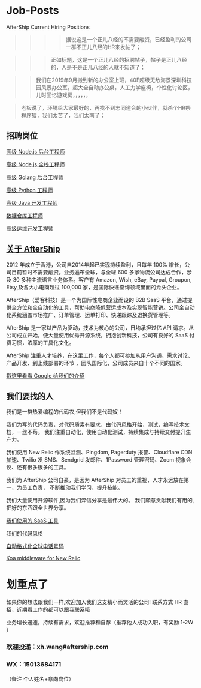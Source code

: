 # Job-Posts
AfterShip Current Hiring Positions

>>>>据说这是一个正儿八经的不需要融资，已经盈利的公司一群不正儿八经的HR来发帖了；

>>>正如标题，这是一个正儿八经的招聘帖子，帖子是正儿八经的，人是不是正儿八经的人就不知道了；

>>我们在2019年9月搬到新的办公室上班，40F超级无敌海景深圳科技园风景办公室，超大全自动办公桌，人工力学座椅，个性化讨论区，儿时回忆游戏房，，，，，，

>老板说了，环境给大家最好的，再找不到志同道合的小伙伴，就杀个HR祭程序猿，我们太苦了，我们太南了；



## 招聘岗位

[高级 Node.js 后台工程师](https://www.lagou.com/jobs/5545547.html)

[高级 Node.js 全栈工程师](https://www.lagou.com/jobs/6393182.html)

[高级 Golang 后台工程师](https://www.lagou.com/jobs/6124010.html)

[高级 Python 工程师](https://www.lagou.com/jobs/6578063.html)

[高级 Java 开发工程师](https://www.lagou.com/jobs/6835316.html)

[数据仓库工程师](https://www.lagou.com/jobs/6566585.html?source=pl&i=pl-4)

[高级运维开发工程师](https://www.lagou.com/jobs/6907473.html?source=pl&i=pl-0)


## [关于 AfterShip](https://www.aftership.com/)

2012 年成立于香港，公司自2014年起已实现持续盈利，且每年 100% 增长，公司目前暂时不需要融资。业务遍布全球，与全球 600 多家物流公司达成合作，涉及 30 多种主流语言业务体系。客户有 Amazon, Wish, eBay, Paypal, Groupon, Etsy,及各大小电商超过 100,000 家，是国际快递查询领域里面的龙头企业。

AfterShip（爱客科技）是一个为国际性电商企业而设的 B2B SaaS 平台，通过提供全方位和全自动化的工具，帮助电商降低营运成本及实现智能营销。公司全自动化系统涵盖市场推广、订单管理、运单打印、快递跟踪及退换货管理等。

AfterShip 是一家以产品为驱动，技术为核心的公司，日均承担过亿 API 请求。从公司成立开始，便大量使用优秀开源系统，拥抱创新科技，公司有良好的 SaaS 付费习惯，浓厚的工具化文化。

AfterShip 注重人才培养，在这里工作，每个人都可参加从用户沟通、需求讨论、产品开发、到上线部署的环节 ，团队国际化，公司成员来自十个不同的国家。

[戳这里看看 Google 给我们的介绍](https://cloud.google.com/customers/aftership/)

## 我们要找的人
我们是一群热爱编程的代码农,但我们不是代码奴！

我们为写的代码负责，对代码质素有要求，由代码风格开始，测试，编写技术文档，一丝不苟。 我们注重自动化，使用自动化测试，持续集成与持续交付提升生产力。

我们使用 New Relic 作系统监测、Pingdom, Pagerduty 报警、Cloudflare CDN 加速、Twilio 发 SMS、Sendgrid 发邮件、1Password 管理密码、Zoom 视象会议、还有很多很多的工具。

我们为 AfterShip 公司自豪，是因为 AfterShip 对员工的重视，人才永远放在第一，为员工负责， 不断推动我们学习，提升技能。

我们大量使用开源软件,因为我们深信分享是最伟大的。 我们願意贡献我们有用的,把好的东西跟全世界分享。

[我们使用的 SaaS 工具](https://github.com/AfterShip/SaaS)

[我们的代码风格](https://github.com/AfterShip/eslint-config-aftership)

[自动格式化全球电话号码](https://github.com/AfterShip/phone)

[Koa middleware for New Relic](https://github.com/AfterShip/koa-newrelic)

# 划重点了

如果你的想法跟我们一样,欢迎加入我们这支精小而灵活的公司!
联系方式
HR 直招，近期看工作的都可以跟我联系哦

业务增长迅速，持续有需求，欢迎推荐和自荐（推荐他人成功入职，有奖励 1-2W ）

###  欢迎投递：xh.wang#aftership.com

### WX：15013684171

（备注 个人姓名+意向岗位）



